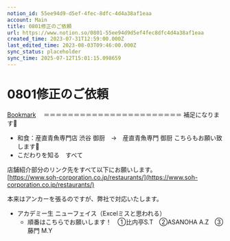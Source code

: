```yaml
---
notion_id: 55ee94d9-d5ef-4fec-8dfc-4d4a38af1eaa
account: Main
title: 0801修正のご依頼
url: https://www.notion.so/0801-55ee94d9d5ef4fec8dfc4d4a38af1eaa
created_time: 2023-07-31T12:59:00.000Z
last_edited_time: 2023-08-03T09:46:00.000Z
sync_status: placeholder
sync_time: 2025-07-12T15:01:15.098659
---
```

# 0801修正のご依頼

[Bookmark](https://s.monji.tech/rus6f)
　＝＝＝＝＝＝＝＝＝＝＝＝＝＝＝＝＝＝＝＝＝＝＝
補足になります🙏
- 和食：産直青魚専門店 渋谷 御厨　→　産直青魚専門 御厨
こちらもお願い致します🙏
- こだわりを知る　すべて

店舗紹介部分のリンク先をすべて以下にお願いします。									
[https://www.soh-corporation.co.jp/restaurants/](https://www.soh-corporation.co.jp/restaurants/)									

本来はアンカーを張るのですが、弊社で対応いたします。
- アカデミー生 ニューフェイス（Excelミスと思われる）
  - 順番はこちらでお願いします！　①比内亭S.T　②ASANOHA A.Z　③藤門 M.Y